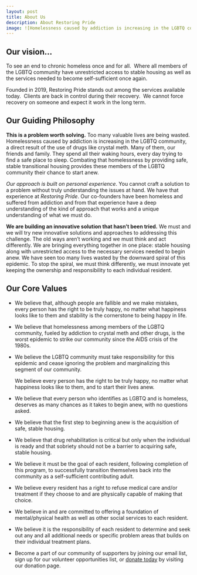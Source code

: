 ```yaml
---
layout: post
title: About Us
description: About Restoring Pride
image: ![Homelessness caused by addiction is increasing in the LGBTQ community](https://user-images.githubusercontent.com/32145870/200220560-b0127877-0e9a-44af-acda-5cf6e93285bf.png)
---
```


## Our vision...

To see an end to chronic homeless once and for all.&nbsp; Where all members of the LGBTQ community have unrestricted access to stable housing as well as the services needed to become self-sufficient once again.

Founded in 2019, Restoring Pride stands out among the services available today. &nbsp;Clients are back in control during their recovery.&nbsp; We cannot force recovery on someone and expect it work in the long term.

  ## Our Guiding Philosophy

**This is a problem worth solving.** Too many valuable lives are being wasted. Homelessness caused by addiction is increasing in the LGBTQ community, a direct result of the use of drugs like crystal meth. Many of them, our friends and family. They spend all their waking hours, every day trying to find a safe place to sleep. Combating that homelessness by providing safe, stable transitional housing provides these members of the LGBTQ community their chance to start anew.

*Our approach is built on personal experience*. You cannot craft a solution to a problem without truly understanding the issues at hand. We have that experience at *Restoring Pride*. Our co-founders have been homeless and suffered from addiction and from that experience have a deep understanding of the kind of approach that works and a unique understanding of what we must do.

**We are building an innovative solution that hasn’t been tried.**  We must and we will try new innovative solutions and approaches to addressing this challenge. The old ways aren’t working and we must think and act differently. We are bringing everything together in one place: stable housing along with unrestricted access to the necessary services needed to begin anew. We have seen too many lives wasted by the downward spiral of this epidemic. To stop the spiral, we must think differently, we must innovate yet keeping the ownership and responsibility to each individual resident.

## Our Core Values

* We believe that, although people are fallible and we make mistakes, every person has the right to be truly happy, no matter what happiness looks like to them and stability is the cornerstone to being happy in life.
* We believe that homelessness among members of the LGBTQ community, fueled by addiction to crystal meth and other drugs, is the worst epidemic to strike our community since the AIDS crisis of the 1980s.
* We believe the LGBTQ community must take responsibility for this epidemic and cease ignoring the problem and marginalizing this segment of our community.

    We believe every person has the right to be truly happy, no matter what happiness looks like to them, and to start their lives anew.

* We believe that every person who identifies as LGBTQ and is homeless, deserves as many chances as it takes to begin anew, with no questions asked.
* We believe that the first step to beginning anew is the acquisition of safe, stable housing.  
* We believe that drug rehabilitation is critical but only when the individual is ready and that sobriety should not be a barrier to acquiring safe, stable housing. </li><li>We believe it must be the goal of each resident, following completion of this program, to successfully transition themselves back into the community as a self-sufficient contributing adult.
* We believe every resident has a right to refuse medical care and/or treatment if they choose to and are physically capable of making that choice.
* We believe in and are committed to offering a foundation of mental/physical health as well as other social services to each resident.
* We believe it is the responsibility of each resident to determine and seek out any and all additional needs or specific problem areas that builds on their individual treatment plans.
* Become a part of our community of supporters by joining our email list, sign up for our volunteer opportunities list, or <a href="https://restoringpride.org/donate/">donate today</a> by visiting our donation page.
